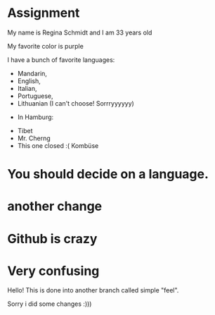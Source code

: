 # Assignment 

My name is Regina Schmidt and I am 33 years old

My favorite color is purple

I have a bunch of favorite languages: 
- Mandarin, 
- English, 
- Italian, 
- Portuguese, 
- Lithuanian (I can't choose! Sorrryyyyyy)
* In Hamburg: 
- Tibet 
- Mr. Cherng 
- This one closed :( Kombüse 

# You should decide on a language.
# another change 

# Github is crazy


# Very confusing

Hello! This is done into another branch called simple "feel".

Sorry i did some changes :)))